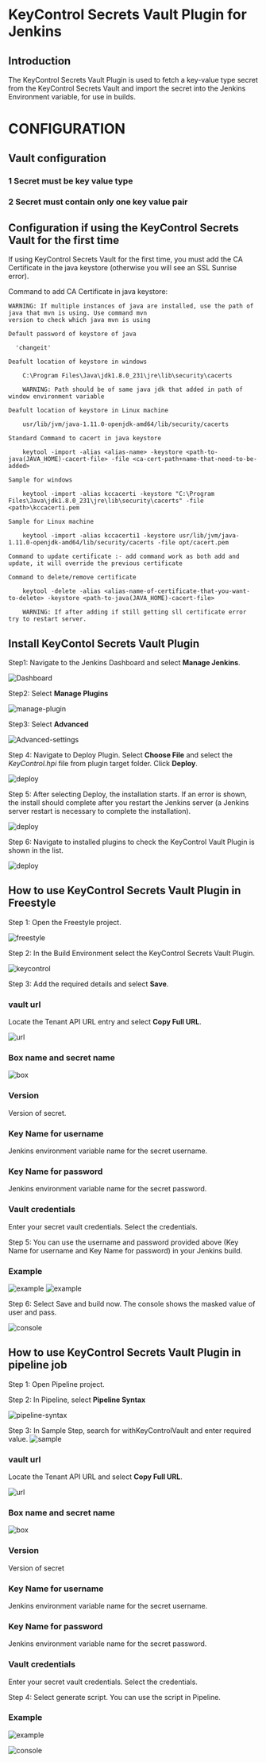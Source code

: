 # KeyControl Secrets Vault Plugin for Jenkins

## Introduction
The KeyControl Secrets Vault Plugin is used to fetch a key-value type secret from the KeyControl Secrets Vault and import the secret into the Jenkins Environment variable, for use in builds.


# CONFIGURATION

## Vault configuration
### 1 Secret must be key value type
### 2 Secret must contain only one key value pair

## Configuration if using the KeyControl Secrets Vault for the first time
If using KeyControl Secrets Vault for the first time, you must add the CA Certificate in the java keystore (otherwise you will see an SSL Sunrise error).

Command to add CA Certificate in java keystore:

    WARNING: If multiple instances of java are installed, use the path of java that mvn is using. Use command mvn 
    version to check which java mvn is using

    Default password of keystore of java 

      'changeit'

    Deafult location of keystore in windows

        C:\Program Files\Java\jdk1.8.0_231\jre\lib\security\cacerts

        WARNING: Path should be of same java jdk that added in path of window environment variable 
     
    Deafult location of keystore in Linux machine
            
        usr/lib/jvm/java-1.11.0-openjdk-amd64/lib/security/cacerts

    Standard Command to cacert in java keystore

        keytool -import -alias <alias-name> -keystore <path-to-java(JAVA_HOME)-cacert-file> -file <ca-cert-path+name-that-need-to-be-added>
    
    Sample for windows

        keytool -import -alias kccacerti -keystore "C:\Program Files\Java\jdk1.8.0_231\jre\lib\security\cacerts" -file <path>\kccacerti.pem

    Sample for Linux machine

        keytool -import -alias kccacerti1 -keystore usr/lib/jvm/java-1.11.0-openjdk-amd64/lib/security/cacerts -file opt/cacert.pem
    
    Command to update certificate :- add command work as both add and update, it will override the previous certificate

    Command to delete/remove certificate

        keytool -delete -alias <alias-name-of-certificate-that-you-want-to-delete> -keystore <path-to-java(JAVA_HOME)-cacert-file>

        WARNING: If after adding if still getting sll certificate error try to restart server. 

## Install KeyContol Secrets Vault Plugin

Step1: Navigate to the Jenkins Dashboard and select **Manage Jenkins**.

![Dashboard](./img/dashboard.png)

Step2: Select **Manage Plugins**

![manage-plugin](./img/manage-plugin.png)

Step3: Select **Advanced**

![Advanced-settings](./img/advanced.png)

Step 4: Navigate to Deploy Plugin. Select **Choose File** and select the *KeyControl.hpi* file from plugin target folder.
Click **Deploy**.

![deploy](./img/deploy.png)

Step 5: After selecting Deploy, the installation starts. If an error is shown, the install should complete after you restart the Jenkins server (a Jenkins server restart is necessary to complete the installation).

![deploy](./img/install.png)

Step 6: Navigate to installed plugins to check the KeyControl Vault Plugin is shown in the list.

![deploy](./img/installed.png)


## How to use KeyControl Secrets Vault Plugin in Freestyle

Step 1: Open the Freestyle project. 

![freestyle](./img/freestyle.png)

Step 2: In the Build Environment select the KeyControl Secrets Vault Plugin.

![keycontrol](./img/keycontrol.png)

Step 3: Add the required details and select **Save**.
 
### vault url 
Locate the Tenant API URL entry and select **Copy Full URL**. 

![url](./img/url.png)

### Box name and secret name

![box](./img/box.png)
     
### Version
Version of secret.

### Key Name for username
Jenkins environment variable name for the secret username.

### Key Name for password
Jenkins environment variable name for the secret password.

### Vault credentials
Enter your secret vault credentials. Select the credentials.

Step 5: You can use the username and password provided above (Key Name for username and Key Name for password) in your Jenkins build.

### Example
![example](./img/example.png)
![example](./img/example1.png)

Step 6: Select Save and build now. The console shows the masked value of user and pass.

![console](./img/console.png)

## How to use KeyControl Secrets Vault Plugin in pipeline job

Step 1: Open Pipeline project. 

Step 2: In Pipeline, select **Pipeline Syntax**

![pipeline-syntax](./img/pipeline.png)

Step 3: In Sample Step, search for withKeyControlVault and enter required value.
![sample](./img/sample.png)

### vault url 
Locate the Tenant API URL and select **Copy Full URL**.

![url](./img/url.png)

### Box name and secret name

![box](./img/box.png)
     
### Version
Version of secret

### Key Name for username
Jenkins environment variable name for the secret username.

### Key Name for password
Jenkins environment variable name for the secret password.

### Vault credentials
Enter your secret vault credentials. Select the credentials.

Step 4: Select generate script. You can use the script in Pipeline.

 ### Example

 ![example](./img/exampleP.png)

 ![console](./img/consoleP.png)

 
